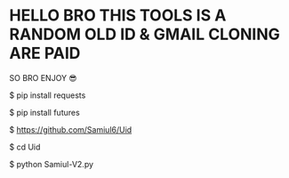 # HELLO BRO THIS TOOLS IS A RANDOM OLD ID & GMAIL CLONING ARE PAID
SO BRO ENJOY 😎

$ pip install requests

$ pip install futures

$ https://github.com/Samiul6/Uid

$ cd Uid

$ python Samiul-V2.py
